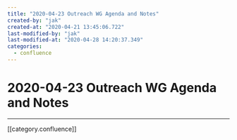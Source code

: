 ```yaml
---
title: "2020-04-23 Outreach WG Agenda and Notes"
created-by: "jak"
created-at: "2020-04-21 13:45:06.722"
last-modified-by: "jak"
last-modified-at: "2020-04-28 14:20:37.349"
categories:
  - confluence
---
```


# 2020-04-23 Outreach WG Agenda and Notes


---

[[category.confluence]]
